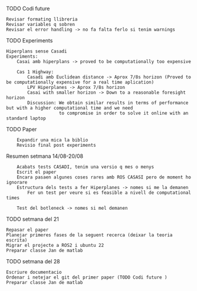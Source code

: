 TODO Codi future 

    Revisar formating llibreria
    Revisar variables q sobren 
    Revisar el error handling -> no fa falta ferlo si tenim warnings

TODO Experiments 

    Hiperplans sense Casadi
    Experiments: 
        Casai amb hiperplans -> proved to be computationally too expensive
        
        Cas 1 Highway: 
            Casadi amb Euclidean distance -> Aprox 7/8s horizon (Proved to be computationally expensive for a real time aplication)
            LPV Hiperplanes -> Aprox 7/8s horizon 
            Casai with smaller horizon -> Down to a reasonable foresight horizon
            Discussion: We obtain similar results in terms of performance but with a higher computational time and we need
                        to compromise in order to solve it online with an standard laptop

TODO Paper 

        Expandir una mica la biblio 
        Revisio final post experiments

Resumen setmana 14/08-20/08

        Acabats tests CASADI, tenim una versio q mes o menys
        Escrit el paper
        Encara pasaen algunes coses rares amb ROS CASASI pero de moment ho ignorare
        Estructura dels tests a fer Hiperplanes -> nomes si me la demanen 
            Fer un test per veure si es feasible a nivell de computational times

        Test del botleneck -> nomes si mel demanen

TODO setmana del 21
    
    Repasar el paper 
    Planejar primeres fases de la seguent recerca (deixar la teoria escrita)
    Migrar el projecte a ROS2 i ubuntu 22
    Preparar classe Jan de matlab

TODO setmana del 28
    
    Escriure documentacio
    Ordenar i netejar el git del primer paper (TODO Codi future )
    Preparar classe Jan de matlab
